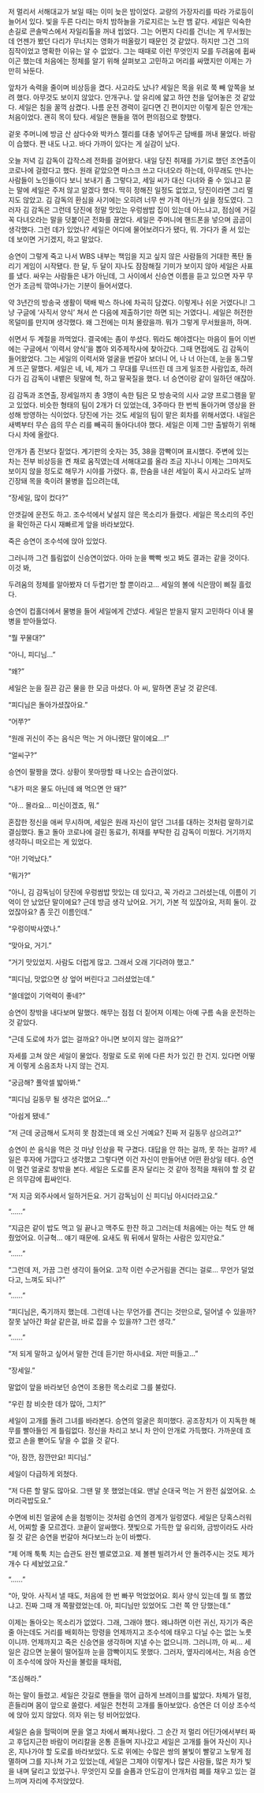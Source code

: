 



저 멀리서 서해대교가 보일 때는 이미 늦은 밤이었다. 교량의 가장자리를 따라 가로등이 늘어서 있다. 빛을 두른 다리는 마치 밤하늘을 가로지르는 노란 뱀 같다. 세일은 익숙한 손길로 콘솔박스에서 자일리톨을 꺼내 씹었다. 그는 어쩐지 다리를 건너는 게 무서웠는데 언젠가 봤던 다리가 무너지는 영화가 떠올랐기 때문인 것 같았다. 하지만 그건 그의 짐작이었고 명확한 이유는 알 수 없었다. 그는 때때로 이런 무엇인지 모를 두려움에 휩싸이곤 했는데 처음에는 정체를 알기 위해 살펴보고 고민하고 머리를 싸맸지만 이제는 가만히 놔둔다. 

앞차가 속력을 줄이며 비상등을 켰다. 사고라도 났나? 세일은 목을 위로 쭉 빼 앞쪽을 보려 했다. 아무것도 보이지 않았다. 안개구나. 앞 유리에 얇고 하얀 천을 덮어놓은 것 같았다. 세일은 침을 꿀꺽 삼켰다. 나름 운전 경력이 길다면 긴 편이지만 이렇게 짙은 안개는 처음이었다. 괜히 목이 탔다. 세일은 핸들을 꺾어 편의점으로 향했다.

겉옷 주머니에 방금 산 삼다수와 박카스 젤리를 대충 넣어두곤 담배를 꺼내 물었다. 바람이 습했다. 짠 내도 나고. 바다 가까이 있다는 게 실감이 났다.

오늘 저녁 김 감독이 갑작스레 전화를 걸어왔다. 내일 당진 취재를 가기로 했던 조연출이 코로나에 걸렸다고 했다. 원래 같았으면 마스크 쓰고 다녀오라 하는데, 아무래도 만나는 사람들이 노인들이다 보니 보내기 좀 그렇다고, 세일 씨가 대신 다녀와 줄 수 있냐고 묻는 말에 세일은 주저 않고 알겠다 했다. 딱히 정해진 일정도 없었고, 당진이라면 그리 멀지도 않았고. 김 감독의 환심을 사기에는 오히려 너무 싼 가격 아닌가 싶을 정도였다. 그러자 김 감독은 그런데 당진에 정말 맛있는 우렁쌈밥 집이 있는데 아느냐고, 점심에 거길 꼭 다녀오라는 말을 덧붙이곤 전화를 끊었다. 세일은 주머니에 핸드폰을 넣으며 곰곰이 생각했다. 그런 데가 있었나? 세일은 어디에 물어보려다가 됐다, 뭐. 가다가 줄 서 있는데 보이면 거기겠지, 하고 말았다.

승연이 그렇게 죽고 나서 WBS 내부는 책임을 지고 싶지 않은 사람들의 거대한 폭탄 돌리기 게임이 시작됐다. 한 달, 두 달이 지나도 잠잠해질 기미가 보이지 않아 세일은 사표를 냈다. 싸우는 사람들은 내가 아닌데, 그 사이에서 신승연 이름을 듣고 있으면 자꾸 무언가 조금씩 깎여나가는 기분이 들어서였다.

약 3년간의 방송국 생활이 택배 박스 하나에 차곡히 담겼다. 이렇게나 쉬운 거였다니! 그냥 구글에 ‘사직서 양식’ 쳐서 쓴 다음에 제출하기만 하면 되는 거였다니. 세일은 허전한 목덜미를 만지며 생각했다. 왜 그전에는 미처 몰랐을까. 뭐가 그렇게 무서웠을까, 하며.

쉬면서 두 계절을 까먹었다. 결국에는 좀이 쑤셨다. 뭐라도 해야겠다는 마음이 들어 이번에는 구글에서 ‘이력서 양식’을 뽑아 외주제작사에 찾아갔다. 그때 면접에도 김 감독이 들어왔었다. 그는 세일의 이력서와 얼굴을 번갈아 보더니 어, 나 너 아는데, 눈을 동그랗게 뜨곤 말했다. 세일은 네, 네, 제가 그 무대를 무너뜨린 데 크게 일조한 사람입죠, 하려다가 김 감독이 내뱉은 뒷말에 헉, 하고 딸꾹질을 했다. 너 승연이랑 같이 일하던 애잖아.

김 감독과 조연출, 장세일까지 총 3명이 속한 팀은 모 방송국의 시사 교양 프로그램을 맡고 있었다. 비슷한 형태의 팀이 2개가 더 있었는데, 3주마다 한 번씩 돌아가며 영상을 완성해 방영하는 식이었다. 당진에 가는 것도 세일의 팀이 맡은 회차를 위해서였다. 내일은 새벽부터 무슨 읍의 무슨 리를 빼곡히 돌아다녀야 했다. 세일은 이제 그만 출발하기 위해 다시 차에 올랐다.

안개가 좀 전보다 짙었다. 계기판의 숫자는 35, 38을 깜빡이며 표시했다. 주변에 있는 차는 전부 비상등을 켠 채로 움직였는데 서해대교를 올라 조금 지나니 이제는 그마저도 보이지 않을 정도로 해무가 시야를 가렸다. 휴, 한숨을 내쉰 세일이 혹시 사고라도 날까 긴장돼 목을 축이려 물병을 집으려는데,

“장세일, 많이 컸다?”

안갯길에 운전도 하고. 조수석에서 낯설지 않은 목소리가 들렸다. 세일은 목소리의 주인을 확인하곤 다시 재빠르게 앞을 바라보았다.

죽은 승연이 조수석에 앉아 있었다.

그러니까 그건 틀림없이 신승연이었다. 아마 눈을 빡빡 씻고 봐도 결과는 같을 것이다. 이것 봐,

두려움의 정체를 알아봤자 더 두렵기만 할 뿐이라고... 세일의 볼에 식은땀이 삐질 흘렀다. 

승연이 컵홀더에서 물병을 들어 세일에게 건넸다. 세일은 받을지 말지 고민하다 이내 물병을 받아들었다.

“뭘 꾸물대?”

“아니, 피디님...”

“왜?”

세일은 눈을 질끈 감곤 물을 한 모금 마셨다. 아 씨, 말하면 혼날 것 같은데.

“피디님은 돌아가셨잖아요.”

“어쭈?”

“원래 귀신이 주는 음식은 먹는 거 아니랬단 말이에요...!”

“얼씨구?”

승연이 팔짱을 꼈다. 상황이 못마땅할 때 나오는 습관이었다.

“내가 떠온 물도 아닌데 왜 먹으면 안 돼?”

“아... 몰라요... 미신이겠죠, 뭐.”

혼잡한 정신을 애써 무시하며, 세일은 원래 자신이 알던 그녀를 대하는 것처럼 말하기로 결심했다. 돌고 돌아 코로나에 걸린 동료가, 취재를 부탁한 김 감독이 미웠다. 거기까지 생각하니 떠오르는 게 있었다.

“아! 기억났다.”

“뭐가?”

“아니, 김 감독님이 당진에 우렁쌈밥 맛있는 데 있다고, 꼭 가라고 그러셨는데, 이름이 기억이 안 났었단 말이에요? 근데 방금 생각 났어요. 거기, 가본 적 있잖아요, 저희 둘이. 갔었잖아요? 좀 웃긴 이름인데.”

“우렁이박사였나.”

“맞아요, 거기.”

“거기 맛있었지. 사람도 더럽게 많고. 그래서 오래 기다려야 했고.”

“피디님, 맛없으면 상 엎어 버린다고 그러셨었는데.”

“쓸데없이 기억력이 좋네?”

승연이 창밖을 내다보며 말했다. 해무는 점점 더 짙어져 이제는 아예 구름 속을 운전하는 것 같았다.

“근데 도로에 차가 없는 걸까요? 아니면 보이지 않는 걸까요?”

자세를 고쳐 앉은 세일이 물었다. 정말로 도로 위에 다른 차가 있긴 한 건지. 있다면 어떻게 이렇게 소음조차 나지 않는 건지.

“궁금해? 풀악셀 밟아봐.”

“피디님 길동무 될 생각은 없어요...”

“아쉽게 됐네.”

“저 근데 궁금해서 도저히 못 참겠는데 왜 오신 거예요? 진짜 저 길동무 삼으려고?”

승연이 쓴 음식을 먹은 것 마냥 인상을 팍 구겼다. 대답을 안 하는 걸까, 못 하는 걸까? 세일은 후자에 가깝다고 생각했고 그렇다면 이건 자신이 만들어낸 어떤 환상일 테다. 승연이 멀건 얼굴로 창밖을 본다. 세일은 도로를 혼자 달리는 것 같아 정적을 채워야 할 것 같은 의무감에 휩싸인다.

“저 지금 외주사에서 일하거든요. 거기 감독님이 신 피디님 아시더라고요.”

“......”

“지금은 같이 밥도 먹고 일 끝나고 맥주도 한잔 하고 그러는데 처음에는 아는 척도 안 해줬었어요. 이규혁... 얘기 때문에. 요새도 뭐 뒤에서 말하는 사람은 있지만요.”

“......”

“그런데 저, 가끔 그런 생각이 들어요. 고작 이런 수군거림을 견디는 걸로... 무언가 덜었다고, 느껴도 되나?”

“......”

“피디님은, 죽기까지 했는데. 그런데 나는 무언가를 견디는 것만으로, 덜어낼 수 있을까? 잘못 날아간 화살 같은걸, 바로 잡을 수 있을까? 그런 생각.”

“......”

“저 되게 말하고 싶어서 말한 건데 듣기만 하시네요. 저만 떠들고...”

“장세일.”

말없이 앞을 바라보던 승연이 조용한 목소리로 그를 불렀다.

“우린 참 비슷한 데가 많아, 그치?”

세일이 고개를 돌려 그녀를 바라본다. 승연의 얼굴은 희미했다. 공조장치가 이 지독한 해무를 빨아들인 게 틀림없다. 정신을 차리고 보니 차 안이 안개로 가득했다. 가까운데 흐렸고 손을 뻗어도 닿을 수 없을 것 같다.

“아, 잠깐, 잠깐만요! 피디님.”

세일이 다급하게 외쳤다.

“저 다른 할 말도 많아요. 그땐 말 못 했었는데요. 맨날 순대국 먹는 거 완전 싫었어요. 소머리국밥도요.”

 수면에 비친 얼굴에 손을 첨벙이는 것처럼 승연의 경계가 일렁였다. 세일은 당혹스러워서, 어찌할 줄 모르겠다. 코끝이 알싸했다. 잿빛으로 가득한 앞 유리와, 금방이라도 사라질 것 같은 승연을 번갈아 쳐다보느라 눈이 바빴다.

“제 어깨 툭툭 치는 습관도 완전 별로였고요. 제 볼펜 빌려가서 안 돌려주시는 것도 제가 개수 다 세놨었고요.”

“......”

“아, 맞아. 사직서 낼 때도, 처음에 한 번 빠꾸 먹었었어요. 회사 양식 있는데 뭘 또 뽑았냐고. 진짜 그때 개 쪽팔렸었는데. 아, 피디님만 있었어도 그런 쪽 안 당했는데.”

이제는 돌아오는 목소리가 없었다. 그래, 그래야 했다. 왜냐하면 이런 귀신, 자기가 죽은 줄 아는데도 거리를 배회하는 망령을 언제까지고 조수석에 태우고 다닐 수는 없는 노릇이니까. 언제까지고 죽은 신승연을 생각하며 지낼 수는 없으니까. 그러니까, 아 씨... 세일은 감으면 눈물이 떨어질까 눈을 깜빡이지도 못했다. 그러자, 옆자리에서는, 처음 승연이 조수석에 앉아 자신을 불렀을 때처럼,

“조심해라.”

하는 말이 들렸고. 세일은 갓길로 핸들을 꺾어 급하게 브레이크를 밟았다. 차체가 덜컹, 흔들리며 몸이 앞으로 쏠렸다. 세일은 천천히 고개를 돌아보았다. 승연은 더 이상 조수석에 앉아 있지 않았다. 의자 위는 텅 비어있었다.

세일은 숨을 헐떡이며 문을 열고 차에서 빠져나왔다. 그 순간 저 멀리 어딘가에서부터 짜고 후덥지근한 바람이 머리칼을 온통 흔들며 지나갔고 세일은 고개를 들어 자신이 지나온, 지나가야 할 도로를 바라보았다. 도로 위에는 수많은 쌍의 불빛이 빨갛고 노랗게 점멸하며 그를 지나쳐 가고 있었는데, 세일은 그제야 이렇게나 많은 사람들, 많은 차가 빛을 내며 달리고 있었구나. 무엇인지 모를 슬픔과 안도감이 안개처럼 폐를 채우고 있는 걸 느끼며 자리에 주저앉았다.









